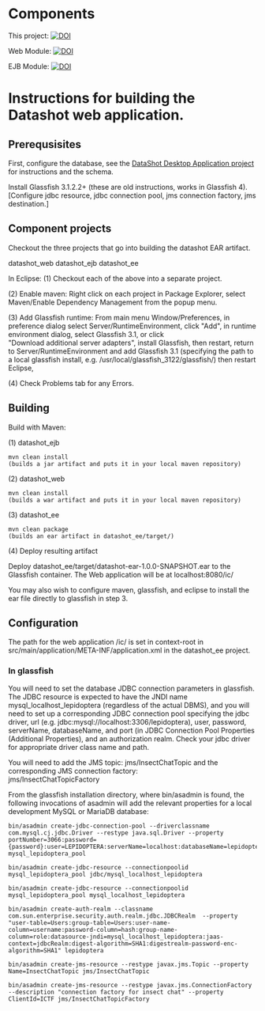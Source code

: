 # Components

This project: [![DOI](https://zenodo.org/badge/DOI/10.5281/zenodo.1040877.svg)](https://doi.org/10.5281/zenodo.1040877)

Web Module: [![DOI](https://zenodo.org/badge/DOI/10.5281/zenodo.1040879.svg)](https://doi.org/10.5281/zenodo.1040879)

EJB Module: [![DOI](https://zenodo.org/badge/DOI/10.5281/zenodo.1040881.svg)](https://doi.org/10.5281/zenodo.1040881)


# Instructions for building the Datashot web application.

## Prerequsisites

First, configure the database, see the [DataShot Desktop Application project](https://github.com/MCZbase/DataShot_DesktopApp) for instructions and the schema.

Install Glassfish 3.1.2.2+  (these are old instructions, works in Glassfish 4).  
[Configure jdbc resource, jdbc connection pool, jms connection factory, jms destination.]

## Component projects

Checkout the three projects that go into building the datashot EAR artifact. 

datashot_web
datashot_ejb
datashot_ee

In Eclipse: 
(1) Checkout each of the above into a separate project.

(2) Enable maven: Right click on each project in Package Explorer, select Maven/Enable Dependency Management from the popup menu.

(3) Add Glassfish runtime: From main menu Window/Preferences,
in preference dialog select Server/RuntimeEnvironment, click "Add",
in runtime environment dialog, select Glassfish 3.1, or click \
"Download additional server adapters", install Glassfish, 
then restart, return to Server/RuntimeEnvironment and add Glassfish 3.1
(specifying the path to a local glassfish install, 
e.g. /usr/local/glassfish_3122/glassfish/) then restart Eclipse, 

(4) Check Problems tab for any Errors.

## Building

Build with Maven: 

(1) datashot_ejb

    mvn clean install
    (builds a jar artifact and puts it in your local maven repository)
    
(2) datashot_web

    mvn clean install
    (builds a war artifact and puts it in your local maven repository)

(3) datashot_ee

    mvn clean package
    (builds an ear artifact in datashot_ee/target/)
    
(4) Deploy resulting artifact 

Deploy datashot_ee/target/datashot-ear-1.0.0-SNAPSHOT.ear to the Glassfish container.
The Web application will be at localhost:8080/ic/   

You may also wish to configure maven, glassfish, and eclipse to install
the ear file directly to glassfish in step 3.
    
## Configuration    
    
The path for the web application /ic/ is set in context-root in
src/main/application/META-INF/application.xml in the datashot_ee project.

### In glassfish

You will need to set the database JDBC connection parameters in glassfish.  The JDBC resource is expected to have the JNDI name     
mysql_localhost_lepidoptera (regardless of the actual DBMS), and you will need to set up a corresponding JDBC connection pool specifying 
the jdbc driver, url (e.g. jdbc:mysql://localhost:3306/lepidoptera), user, password, serverName, databaseName, and port (in 
JDBC Connection Pool Properties (Additional Properties), and an authorization realm.  Check your jdbc driver for appropriate driver class name and path.

You will need to add the JMS topic: jms/InsectChatTopic and the corresponding JMS connection factory:   
jms/InsectChatTopicFactory

From the glassfish installation directory, where bin/asadmin is found, the following invocations of asadmin will add the relevant properties for a local development MySQL or MariaDB database:

    bin/asadmin create-jdbc-connection-pool --driverclassname com.mysql.cj.jdbc.Driver --restype java.sql.Driver --property portNumber=3066:password={password}:user=LEPIDOPTERA:serverName=localhost:databaseName=lepidoptera:URL=\"jdbc:mysql://127.0.0.1:3306/lepidoptera\" mysql_lepidoptera_pool

    bin/asadmin create-jdbc-resource --connectionpoolid mysql_lepidoptera_pool jdbc/mysql_localhost_lepidoptera

    bin/asadmin create-jdbc-resource --connectionpoolid mysql_lepidoptera_pool mysql_localhost_lepidoptera

    bin/asadmin create-auth-realm --classname com.sun.enterprise.security.auth.realm.jdbc.JDBCRealm  --property "user-table=Users:group-table=Users:user-name-column=username:password-column=hash:group-name-column=role:datasource-jndi=mysql_localhost_lepidoptera:jaas-context=jdbcRealm:digest-algorithm=SHA1:digestrealm-password-enc-algorithm=SHA1" lepidoptera

    bin/asadmin create-jms-resource --restype javax.jms.Topic --property Name=InsectChatTopic jms/InsectChatTopic

    bin/asadmin create-jms-resource --restype javax.jms.ConnectionFactory --description "connection factory for insect chat" --property ClientId=ICTF jms/InsectChatTopicFactory


